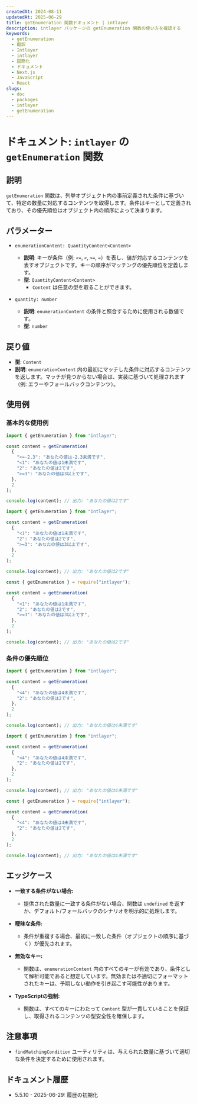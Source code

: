 ```yaml
---
createdAt: 2024-08-11
updatedAt: 2025-06-29
title: getEnumeration 関数ドキュメント | intlayer
description: intlayer パッケージの getEnumeration 関数の使い方を確認する
keywords:
  - getEnumeration
  - 翻訳
  - Intlayer
  - intlayer
  - 国際化
  - ドキュメント
  - Next.js
  - JavaScript
  - React
slugs:
  - doc
  - packages
  - intlayer
  - getEnumeration
---
```


# ドキュメント: `intlayer` の `getEnumeration` 関数

## 説明

`getEnumeration` 関数は、列挙オブジェクト内の事前定義された条件に基づいて、特定の数量に対応するコンテンツを取得します。条件はキーとして定義されており、その優先順位はオブジェクト内の順序によって決まります。

## パラメーター

- `enumerationContent: QuantityContent<Content>`

  - **説明**: キーが条件（例: `<=`, `<`, `>=`, `=`）を表し、値が対応するコンテンツを表すオブジェクトです。キーの順序がマッチングの優先順位を定義します。
  - **型**: `QuantityContent<Content>`
    - `Content` は任意の型を取ることができます。

- `quantity: number`

  - **説明**: `enumerationContent` の条件と照合するために使用される数値です。
  - **型**: `number`

## 戻り値

- **型**: `Content`
- **説明**: `enumerationContent` 内の最初にマッチした条件に対応するコンテンツを返します。マッチが見つからない場合は、実装に基づいて処理されます（例: エラーやフォールバックコンテンツ）。

## 使用例

### 基本的な使用例

```typescript codeFormat="typescript"
import { getEnumeration } from "intlayer";

const content = getEnumeration(
  {
    "<=-2.3": "あなたの値は-2.3未満です",
    "<1": "あなたの値は1未満です",
    "2": "あなたの値は2です",
    ">=3": "あなたの値は3以上です",
  },
  2
);

console.log(content); // 出力: "あなたの値は2です"
```

```javascript codeFormat="esm"
import { getEnumeration } from "intlayer";

const content = getEnumeration(
  {
    "<1": "あなたの値は1未満です",
    "2": "あなたの値は2です",
    ">=3": "あなたの値は3以上です",
  },
  2
);

console.log(content); // 出力: "あなたの値は2です"
```

```javascript codeFormat="commonjs"
const { getEnumeration } = require("intlayer");

const content = getEnumeration(
  {
    "<1": "あなたの値は1未満です",
    "2": "あなたの値は2です",
    ">=3": "あなたの値は3以上です",
  },
  2
);

console.log(content); // 出力: "あなたの値は2です"
```

### 条件の優先順位

```typescript codeFormat="typescript"
import { getEnumeration } from "intlayer";

const content = getEnumeration(
  {
    "<4": "あなたの値は4未満です",
    "2": "あなたの値は2です",
  },
  2
);

console.log(content); // 出力: "あなたの値は4未満です"
```

```javascript codeFormat="esm"
import { getEnumeration } from "intlayer";

const content = getEnumeration(
  {
    "<4": "あなたの値は4未満です",
    "2": "あなたの値は2です",
  },
  2
);

console.log(content); // 出力: "あなたの値は4未満です"
```

```javascript codeFormat="commonjs"
const { getEnumeration } = require("intlayer");

const content = getEnumeration(
  {
    "<4": "あなたの値は4未満です",
    "2": "あなたの値は2です",
  },
  2
);

console.log(content); // 出力: "あなたの値は4未満です"
```

## エッジケース

- **一致する条件がない場合:**

  - 提供された数量に一致する条件がない場合、関数は `undefined` を返すか、デフォルト/フォールバックのシナリオを明示的に処理します。

- **曖昧な条件:**

  - 条件が重複する場合、最初に一致した条件（オブジェクトの順序に基づく）が優先されます。

- **無効なキー:**

  - 関数は、`enumerationContent` 内のすべてのキーが有効であり、条件として解析可能であると想定しています。無効または不適切にフォーマットされたキーは、予期しない動作を引き起こす可能性があります。

- **TypeScriptの強制:**
  - 関数は、すべてのキーにわたって `Content` 型が一貫していることを保証し、取得されるコンテンツの型安全性を確保します。

## 注意事項

- `findMatchingCondition` ユーティリティは、与えられた数量に基づいて適切な条件を決定するために使用されます。

## ドキュメント履歴

- 5.5.10 - 2025-06-29: 履歴の初期化

